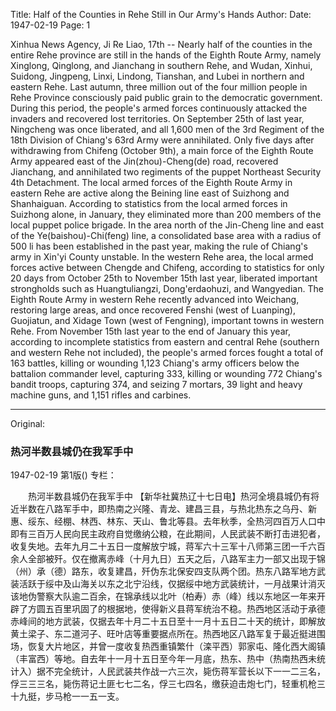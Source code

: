 Title: Half of the Counties in Rehe Still in Our Army's Hands
Author:
Date: 1947-02-19
Page: 1

Xinhua News Agency, Ji Re Liao, 17th -- Nearly half of the counties in the entire Rehe province are still in the hands of the Eighth Route Army, namely Xinglong, Qinglong, and Jianchang in southern Rehe, and Wudan, Xinhui, Suidong, Jingpeng, Linxi, Lindong, Tianshan, and Lubei in northern and eastern Rehe. Last autumn, three million out of the four million people in Rehe Province consciously paid public grain to the democratic government. During this period, the people's armed forces continuously attacked the invaders and recovered lost territories. On September 25th of last year, Ningcheng was once liberated, and all 1,600 men of the 3rd Regiment of the 18th Division of Chiang's 63rd Army were annihilated. Only five days after withdrawing from Chifeng (October 9th), a main force of the Eighth Route Army appeared east of the Jin(zhou)-Cheng(de) road, recovered Jianchang, and annihilated two regiments of the puppet Northeast Security 4th Detachment. The local armed forces of the Eighth Route Army in eastern Rehe are active along the Beining line east of Suizhong and Shanhaiguan. According to statistics from the local armed forces in Suizhong alone, in January, they eliminated more than 200 members of the local puppet police brigade. In the area north of the Jin-Cheng line and east of the Ye(baishou)-Chi(feng) line, a consolidated base area with a radius of 500 li has been established in the past year, making the rule of Chiang's army in Xin'yi County unstable. In the western Rehe area, the local armed forces active between Chengde and Chifeng, according to statistics for only 20 days from October 25th to November 15th last year, liberated important strongholds such as Huangtuliangzi, Dong'erdaohuzi, and Wangyedian. The Eighth Route Army in western Rehe recently advanced into Weichang, restoring large areas, and once recovered Fenshi (west of Luanping), Guojiatun, and Xidage Town (west of Fengning), important towns in western Rehe. From November 15th last year to the end of January this year, according to incomplete statistics from eastern and central Rehe (southern and western Rehe not included), the people's armed forces fought a total of 163 battles, killing or wounding 1,123 Chiang's army officers below the battalion commander level, capturing 333, killing or wounding 772 Chiang's bandit troops, capturing 374, and seizing 7 mortars, 39 light and heavy machine guns, and 1,151 rifles and carbines.



<hr /> 

Original: 


### 热河半数县城仍在我军手中

1947-02-19
第1版()
专栏：

　　热河半数县城仍在我军手中
    【新华社冀热辽十七日电】热河全境县城仍有将近半数在八路军手中，即热南之兴隆、青龙、建昌三县，与热北热东之乌丹、新惠、绥东、经棚、林西、林东、天山、鲁北等县。去年秋季，全热河四百万人口中即有三百万人民向民主政府自觉缴纳公粮，在此期间，人民武装不断打击进犯者，收复失地。去年九月二十五日一度解放宁城，蒋军六十三军十八师第三团一千六百余人全部被歼。仅在撤离赤峰（十月九日）五天之后，八路军主力一部又出现于锦（州）承（德）路东，收复建昌，歼伪东北保安四支队两个团。热东八路军地方武装活跃于绥中及山海关以东之北宁沿线，仅据绥中地方武装统计，一月战果计消灭该地伪警察大队逾二百余，在锦承线以北叶（柏寿）赤（峰）线以东地区一年来开辟了方圆五百里巩固了的根据地，使得新义县蒋军统治不稳。热西地区活动于承德赤峰间的地方武装，仅据去年十月二十五日至十一月十五日二十天的统计，即解放黄土梁子、东二道河子、旺叶店等重要据点所在。热西地区八路军复于最近挺进围场，恢复大片地区，并曾一度收复热西重镇繁什（滦平西）郭家屯、隆化西大阁镇（丰富西）等地。自去年十一月十五日至今年一月底，热东、热中（热南热西未统计入）据不完全统计，人民武装共作战一六三次，毙伤蒋军营长以下一一二三名，俘三三三名，毙伤蒋记土匪七七二名，俘三七四名，缴获迫击炮七门，轻重机枪三十九挺，步马枪一一五一支。

